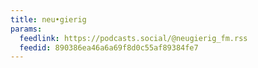 ```yaml
---
title: neu•gierig
params:
  feedlink: https://podcasts.social/@neugierig_fm.rss
  feedid: 890386ea46a6a69f8d0c55af89384fe7
---
```

